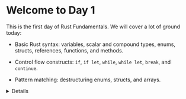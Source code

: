 # Welcome to Day 1

This is the first day of Rust Fundamentals. We will cover a lot of ground today:

- Basic Rust syntax: variables, scalar and compound types, enums, structs,
  references, functions, and methods.

- Control flow constructs: `if`, `if let`, `while`, `while let`, `break`, and
  `continue`.

- Pattern matching: destructuring enums, structs, and arrays.

<details>

Please remind the students that:

- They should ask questions when they get them, don't save them to the end.
- The class is meant to be interactive and discussions are very much encouraged!
  - As an instructor, you should try to keep the discussions relevant, i.e.,
    keep the discussions related to how Rust does things vs some other language.
    It can be hard to find the right balance, but err on the side of allowing
    discussions since they engage people much more than one-way communication.
- The questions will likely mean that we talk about things ahead of the slides.
  - This is perfectly okay! Repetition is an important part of learning.
    Remember that the slides are just a support and you are free to skip them as
    you like.

The idea for the first day is to show _just enough_ of Rust to be able to speak
about the famous borrow checker. The way Rust handles memory is a major feature
and we should show students this right away.

If you're teaching this in a classroom, this is a good place to go over the
schedule. We suggest splitting the day into two parts (following the slides):

- Morning: 9:00 to 12:00,
- Afternoon: 13:00 to 16:00.

You can of course adjust this as necessary. Please make sure to include breaks,
we recommend a break every hour!

</details>
